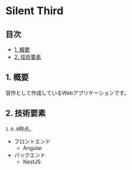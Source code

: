 # Silent Third <!-- omit in toc -->

## 目次 <!-- omit in toc -->

- [1. 概要](#1-概要)
- [2. 技術要素](#2-技術要素)

## 1. 概要

習作として作成しているWebアプリケーションです。

## 2. 技術要素

`1.0.0`時点。

- フロントエンド
  - Angular
- バックエンド
  - NestJS
